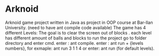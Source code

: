 # Arknoid
Arknoid game project written in Java as project in OOP course at Bar-Ilan University.
(need to have ant compile code available)
The game has 4 different Levels:
The goal is to clear the screen out of blocks . each level has different amount of balls and blocks
to run the project go to folder directory and enter cmd.
enter : ant compile. enter : ant run + {levels numbers}, for exmaple: ant run 3 1 1 4 or enter: ant run (for default levels). 
